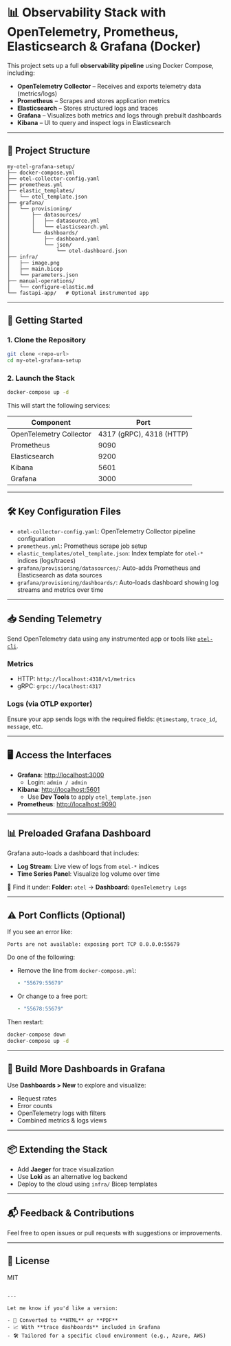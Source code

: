 
# 📊 Observability Stack with OpenTelemetry, Prometheus, Elasticsearch & Grafana (Docker)

This project sets up a full **observability pipeline** using Docker Compose, including:

- **OpenTelemetry Collector** – Receives and exports telemetry data (metrics/logs)
- **Prometheus** – Scrapes and stores application metrics
- **Elasticsearch** – Stores structured logs and traces
- **Grafana** – Visualizes both metrics and logs through prebuilt dashboards
- **Kibana** – UI to query and inspect logs in Elasticsearch

---

## 📁 Project Structure

```
my-otel-grafana-setup/
├── docker-compose.yml
├── otel-collector-config.yaml
├── prometheus.yml
├── elastic_templates/
│   └── otel_template.json
├── grafana/
│   └── provisioning/
│       ├── datasources/
│       │   ├── datasource.yml
│       │   └── elasticsearch.yml
│       └── dashboards/
│           ├── dashboard.yaml
│           └── json/
│               └── otel-dashboard.json
├── infra/
│   ├── image.png
│   ├── main.bicep
│   └── parameters.json
├── manual-operations/
│   └── configure-elastic.md
└── fastapi-app/   # Optional instrumented app
```

---

## 🚀 Getting Started

### 1. Clone the Repository

```bash
git clone <repo-url>
cd my-otel-grafana-setup
```

### 2. Launch the Stack

```bash
docker-compose up -d
```

This will start the following services:

| Component                | Port                    |
|-------------------------|-------------------------|
| OpenTelemetry Collector | 4317 (gRPC), 4318 (HTTP)|
| Prometheus              | 9090                    |
| Elasticsearch           | 9200                    |
| Kibana                  | 5601                    |
| Grafana                 | 3000                    |

---

## 🛠️ Key Configuration Files

- `otel-collector-config.yaml`: OpenTelemetry Collector pipeline configuration
- `prometheus.yml`: Prometheus scrape job setup
- `elastic_templates/otel_template.json`: Index template for `otel-*` indices (logs/traces)
- `grafana/provisioning/datasources/`: Auto-adds Prometheus and Elasticsearch as data sources
- `grafana/provisioning/dashboards/`: Auto-loads dashboard showing log streams and metrics over time

---

## 📥 Sending Telemetry

Send OpenTelemetry data using any instrumented app or tools like [`otel-cli`](https://github.com/equinix-labs/otel-cli).

### Metrics

- HTTP: `http://localhost:4318/v1/metrics`
- gRPC: `grpc://localhost:4317`

### Logs (via OTLP exporter)

Ensure your app sends logs with the required fields: `@timestamp`, `trace_id`, `message`, etc.

---

## 🖥️ Access the Interfaces

- **Grafana**: [http://localhost:3000](http://localhost:3000)  
  - Login: `admin / admin`
- **Kibana**: [http://localhost:5601](http://localhost:5601)  
  - Use **Dev Tools** to apply `otel_template.json`
- **Prometheus**: [http://localhost:9090](http://localhost:9090)

---

## 📊 Preloaded Grafana Dashboard

Grafana auto-loads a dashboard that includes:

- **Log Stream**: Live view of logs from `otel-*` indices
- **Time Series Panel**: Visualize log volume over time

📂 Find it under: **Folder:** `otel` → **Dashboard:** `OpenTelemetry Logs`

---

## ⚠️ Port Conflicts (Optional)

If you see an error like:

```
Ports are not available: exposing port TCP 0.0.0.0:55679
```

Do one of the following:

- Remove the line from `docker-compose.yml`:
  ```yaml
  - "55679:55679"
  ```
- Or change to a free port:
  ```yaml
  - "55678:55679"
  ```

Then restart:

```bash
docker-compose down
docker-compose up -d
```

---

## 🧱 Build More Dashboards in Grafana

Use **Dashboards > New** to explore and visualize:

- Request rates
- Error counts
- OpenTelemetry logs with filters
- Combined metrics & logs views

---

## 📦 Extending the Stack

- Add **Jaeger** for trace visualization
- Use **Loki** as an alternative log backend
- Deploy to the cloud using `infra/` Bicep templates

---

## 📬 Feedback & Contributions

Feel free to open issues or pull requests with suggestions or improvements.

---

## 📄 License

MIT
```

---

Let me know if you'd like a version:

- 📎 Converted to **HTML** or **PDF**
- 📈 With **trace dashboards** included in Grafana
- 🛠️ Tailored for a specific cloud environment (e.g., Azure, AWS)

